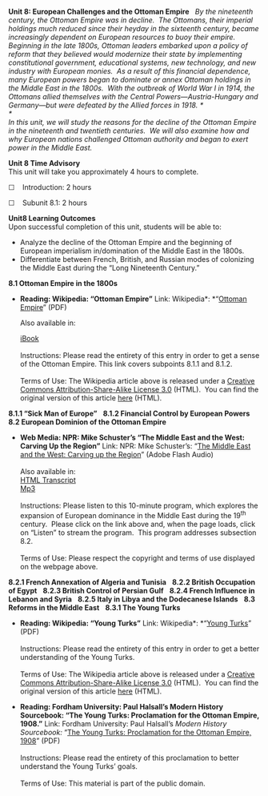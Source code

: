 **Unit 8: European Challenges and the Ottoman Empire** <span
id="8"></span> 
*By the nineteenth century, the Ottoman Empire was in decline.  The
Ottomans, their imperial holdings much reduced since their heyday in the
sixteenth century, became increasingly dependent on European resources
to buoy their empire.  Beginning in the late 1800s, Ottoman leaders
embarked upon a policy of reform that they believed would modernize
their state by implementing constitutional government, educational
systems, new technology, and new industry with European monies.  As a
result of this financial dependence, many European powers began to
dominate or annex Ottoman holdings in the Middle East in the 1800s. 
With the outbreak of World War I in 1914, the Ottomans allied themselves
with the Central Powers—Austria-Hungary and Germany—but were defeated by
the Allied forces in 1918. *  
 *             
 In this unit, we will study the reasons for the decline of the Ottoman
Empire in the nineteenth and twentieth centuries.  We will also examine
how and why European nations challenged Ottoman authority and began to
exert power in the Middle East.*

**Unit 8 Time Advisory**  
This unit will take you approximately 4 hours to complete.  
  
☐    Introduction: 2 hours

☐    Subunit 8.1: 2 hours

**Unit8 Learning Outcomes**  
Upon successful completion of this unit, students will be able to:  
  
-   Analyze the decline of the Ottoman Empire and the beginning of
    European imperialism in/domination of the Middle East in the 1800s.
-   Differentiate between French, British, and Russian modes of
    colonizing the Middle East during the “Long Nineteenth Century.”

**8.1 Ottoman Empire in the 1800s** <span id="8.1"></span> 
-   **Reading: Wikipedia: “Ottoman Empire”**
    Link: Wikipedia*: *“[Ottoman
    Empire](https://resources.saylor.org/archived/wp-content/uploads/2011/08/HIST351-8.1-Ottoman-Empire.pdf)”
    (PDF)  
      
     Also available in:  

    [iBook](https://resources.saylor.org/archived/wp-content/uploads/2011/08/HIST351-8.1-Ottoman-Empire-Wikipedia.epub)  
        
     Instructions: Please read the entirety of this entry in order to
    get a sense of the Ottoman Empire. This link covers subpoints 8.1.1
    and 8.1.2.  
        
     Terms of Use: The Wikipedia article above is released under a
    [Creative Commons Attribution-Share-Alike License
    3.0](http://creativecommons.org/licenses/by-sa/3.0/) (HTML).  You
    can find the original version of this article
    [here](http://en.wikipedia.org/wiki/Ottoman_Empire#Stagnation_and_reform.281683.E2.80.931827.29)
    (HTML).

**8.1.1 “Sick Man of Europe”** <span id="8.1.1"></span> 
**8.1.2 Financial Control by European Powers** <span id="8.1.2"></span> 
**8.2 European Dominion of the Ottoman Empire** <span id="8.2"></span> 
-   **Web Media: NPR: Mike Schuster’s “The Middle East and the West:
    Carving Up the Region”**
    Link: NPR: Mike Schuster’s: “[The Middle East and the West: Carving
    up the
    Region](http://www.npr.org/templates/story/story.php?storyId=3859631)”
    (Adobe Flash Audio)  
        
     Also available in:  
     [HTML
    Transcript](http://www.npr.org/templates/transcript/transcript.php?storyId=3859631)  
     [Mp3](http://www.npr.org/templates/story/story.php?storyId=3859631)  
        
     Instructions: Please listen to this 10-minute program, which
    explores the expansion of European dominance in the Middle East
    during the 19<sup>th</sup> century.  Please click on the link above
    and, when the page loads, click on “Listen” to stream the program. 
    This program addresses subsection 8.2.  
        
     Terms of Use: Please respect the copyright and terms of use
    displayed on the webpage above.

**8.2.1 French Annexation of Algeria and Tunisia** <span
id="8.2.1"></span> 
**8.2.2 British Occupation of Egypt** <span id="8.2.2"></span> 
**8.2.3 British Control of Persian Gulf** <span id="8.2.3"></span> 
**8.2.4 French Influence in Lebanon and Syria** <span
id="8.2.4"></span> 
**8.2.5 Italy in Libya and the Dodecanese Islands** <span
id="8.2.5"></span> 
**8.3 Reforms in the Middle East** <span id="8.3"></span> 
**8.3.1 The Young Turks** <span id="8.3.1"></span> 
-   **Reading: Wikipedia: “Young Turks”**
    Link: Wikipedia*: *“[Young
    Turks](https://resources.saylor.org/archived/wp-content/uploads/2011/08/HIST351-8.3.1-Young-Turks.pdf)”
    (PDF)  
        
     Instructions: Please read the entirety of this entry in order to
    get a better understanding of the Young Turks.  
        
     Terms of Use: The Wikipedia article above is released under a
    [Creative Commons Attribution-Share-Alike License
    3.0](http://creativecommons.org/licenses/by-sa/3.0/) (HTML).  You
    can find the original version of this article
    [here](http://en.wikipedia.org/wiki/Young_Turks) (HTML).

-   **Reading: Fordham University: Paul Halsall’s Modern History
    Sourcebook: “The Young Turks: Proclamation for the Ottoman Empire,
    1908.”**
    Link: Fordham University: Paul Halsall’s *Modern History
    Sourcebook:* “[The Young Turks: Proclamation for the Ottoman Empire,
    1908](https://resources.saylor.org/archived/wp-content/uploads/2011/08/HIST351-8.3.1-The-Young-Turks.pdf)”
    (PDF)  
        
     Instructions: Please read the entirety of this proclamation to
    better understand the Young Turks’ goals.  
        
     Terms of Use: This material is part of the public domain.


